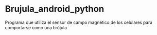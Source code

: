 # Brujula_android_python
Programa que utiliza el sensor de campo magnético de los celulares para comportarse como una brújula
